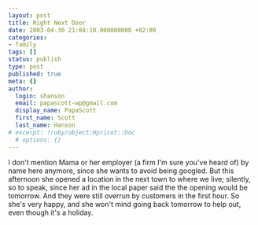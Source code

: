 ```yaml
---
layout: post
title: Right Next Door
date: 2003-04-30 21:04:10.000000000 +02:00
categories:
- family
tags: []
status: publish
type: post
published: true
meta: {}
author:
  login: shanson
  email: papascott-wp@gmail.com
  display_name: PapaScott
  first_name: Scott
  last_name: Hanson
# excerpt: !ruby/object:Hpricot::Doc
  # options: {}
---
```

<p>I don't mention Mama or her employer (a firm I'm sure you've heard of) by name here anymore, since she wants to avoid being googled. But this afternoon she opened a location in the next town to where we live; silently, so to speak, since her ad in the local paper said the the opening would be tomorrow. And they were still overrun by customers in the first hour. So she's very happy, and she won't mind going back tomorrow to help out, even though it's a holiday.</p>
